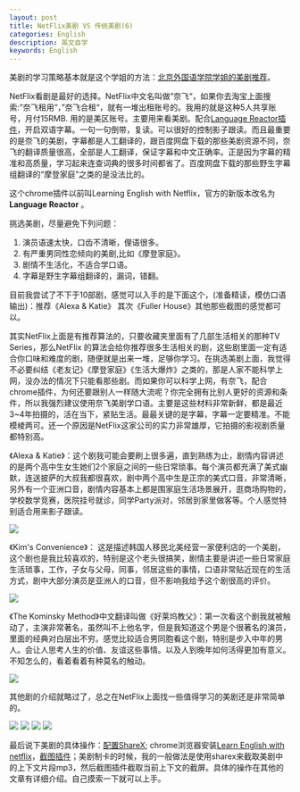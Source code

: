 ```yaml
---
layout: post
title: NetFlix美剧 VS 传统美剧(6)
categories: English
description: 英文自学
keywords: English
---
```


美剧的学习策略基本就是这个学姐的方法：[北京外国语学院学姐的美剧推荐](https://www.bilibili.com/video/BV1xM4y1K7M7)。

NetFlix看剧是最好的选择。NetFlix中文名叫做”奈飞“，如果你去淘宝上面搜索:”奈飞租用“，”奈飞合租“，就有一堆出租账号的。我用的就是这种5人共享账号，月付15RMB. 用的是美区账号。主要用来看美剧。配合[Language Reactor插件](https://chrome.google.com/webstore/detail/language-learning-with-ne/hoombieeljmmljlkjmnheibnpciblicm)，开启双语字幕。一句一句倒带，复读。可以很好的控制影子跟读。而且最重要的是奈飞的美剧，字幕都是人工翻译的，跟百度网盘下载的那些美剧资源不同，奈飞的翻译质量很高，全部是人工翻译，保证字幕和中文正确率。正是因为字幕的精准和高质量，学习起来连查词典的很多时间都省了。百度网盘下载的那些野生字幕组翻译的“摩登家庭”之类的是没法比的。

这个chrome插件以前叫Learning English with Netflix，官方的新版本改名为**Language Reactor** 。

挑选美剧，尽量避免下列问题：

1. 演员语速太快，口齿不清晰，俚语很多。
2. 有严重男同性恋倾向的美剧,比如《摩登家庭》。
3. 剧情不生活化，不适合学口语。
4. 字幕是野生字幕组翻译的，漏词，错翻。

目前我尝试了不下于10部剧，感觉可以入手的是下面这个，(准备精读，模仿口语输出)：推荐《Alexa & Katie》 其次《Fuller House》其他那些截图的感觉都可以。

其实NetFlix上面是有推荐算法的，只要收藏夹里面有了几部生活相关的那种TV Series，那么NetFlix 的算法会给你推荐很多生活相关的剧，这些剧里面一定有适合你口味和难度的剧，随便就是出来一堆，足够你学习。在挑选美剧上面，我觉得不必要纠结《老友记》《摩登家庭》《生活大爆炸》之类的，那是人家不能科学上网，没办法的情况下只能看那些剧。而如果你可以科学上网，有奈飞，配合chrome插件，为何还要跟别人一样随大流呢？你完全拥有比别人更好的资源和条件，所以我强烈建议使用奈飞美剧学口语。主要是这些材料非常新鲜，都是最近3~4年拍摄的，活在当下，紧贴生活。最最关键的是字幕，字幕一定要精准。不能模棱两可。还一个原因是NetFlix这家公司的实力非常雄厚，它拍摄的影视剧质量都特别高。

《Alexa & Katie》：这个剧我可能会要刷上很多遍，直到熟练为止，剧情内容讲述的是两个高中生女生她们2个家庭之间的一些日常琐事。每个演员都充满了美式幽默，连送披萨的大叔我都很喜欢，剧中两个高中生是正宗的美式口音，非常清晰，另外有一个亚洲口音，剧情内容基本上都是围家庭生活场景展开，逛商场购物的，学校数学竞赛，医院挂号就诊，同学Party派对，邻居到家里做客等。个人感觉特别适合用来影子跟读。

<img src="https://cs-cn.top/images/posts/kitty555.png"/>

《Kim's Convenience》： 这是描述韩国人移民北美经营一家便利店的一个美剧，这个剧也是我比较喜欢的，特别是这个老头很搞笑，剧情主要是讲述一些日常家庭生活琐事，工作，子女与父母，同事，邻居这些的事情，口语非常贴近现在的生活方式，剧中大部分演员是亚洲人的口音，但不影响我给予这个剧很高的评价。

<img src="https://cs-cn.top/images/posts/mr_king119.png"/>

《The Kominsky Method》中文翻译叫做《好莱坞教父》：第一次看这个剧我就被触动了，主演非常著名，虽然叫不上他名字，但是我知道这个男是个很著名的演员，里面的经典对白层出不穷。感觉比较适合男同胞看这个剧，特别是步入中年的男人。会让人思考人生的价值、友谊这些事情。以及人到晚年如何活得更加有意义。不知怎么的，看着看着有种莫名的触动。

<img src="https://cs-cn.top/images/posts/king_siki1322.png"/>

其他剧的介绍就略过了，总之在NetFlix上面找一些值得学习的美剧还是非常简单的。

<img src="https://cs-cn.top/images/posts/trash_track1448.png"/>





<img src="https://cs-cn.top/images/posts/netflix_soap457.png"/>



<img src="https://cs-cn.top/images/posts/GreenHouse_Academy12731.png"/>



<img src="https://cs-cn.top/images/posts/kidsTV502.png"/>

最后说下美剧的具体操作：[配置ShareX](https://cs-cn.top/2019/07/10/anki_pdf_js_study/#sharex%E9%85%8D%E7%BD%AE); chrome浏览器安装[Learn English with netflix](https://chrome.google.com/webstore/detail/language-learning-with-ne/hoombieeljmmljlkjmnheibnpciblicm)，[截图插件](https://chrome.google.com/webstore/detail/awesome-screenshot-screen/nlipoenfbbikpbjkfpfillcgkoblgpmj)；美剧制卡的时候，我的一般做法是使用sharex来截取美剧中的上下文片段mp3，然后截图插件截取当前上下文的截屏。具体的操作在其他的文章有详细介绍。自己摸索一下就可以上手。

